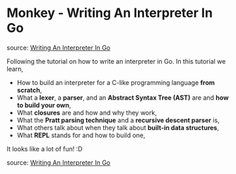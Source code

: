 # Monkey - Writing An Interpreter In Go

source: [Writing An Interpreter In Go](https://interpreterbook.com/)

Following the tutorial on how to write an interpreter in Go. In this tutorial
we learn,

- How to build an interpreter for a C-like programming language **from
  scratch**,
- What a **lexer**, a **parser**, and an **Abstract Syntax Tree (AST)** are and
  **how to build your own**,
- What **closures** are and how and why they work,
- What the **Pratt parsing technique** and a **recursive descent parser** is,
- What others talk about when they talk about **built-in data structures**,
- What **REPL** stands for and how to build one,

It looks like a lot of fun! :D

source: [Writing An Interpreter In Go](https://interpreterbook.com/)
